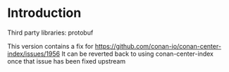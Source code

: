 # Introduction 
Third party libraries: protobuf

This version contains a fix for https://github.com/conan-io/conan-center-index/issues/1956
It can be reverted back to using conan-center-index once that issue has been fixed upstream